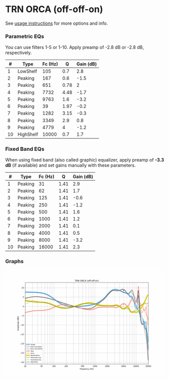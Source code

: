 # TRN ORCA (off-off-on)
See [usage instructions](https://github.com/jaakkopasanen/AutoEq#usage) for more options and info.

### Parametric EQs
You can use filters 1-5 or 1-10. Apply preamp of -2.8 dB or -2.8 dB, respectively.

|   # | Type      |   Fc (Hz) |    Q |   Gain (dB) |
|-----|-----------|-----------|------|-------------|
|   1 | LowShelf  |       105 | 0.7  |         2.8 |
|   2 | Peaking   |       167 | 0.6  |        -1.5 |
|   3 | Peaking   |       651 | 0.78 |         2   |
|   4 | Peaking   |      7732 | 4.48 |        -1.7 |
|   5 | Peaking   |      9763 | 1.6  |        -3.2 |
|   6 | Peaking   |        39 | 1.97 |        -0.2 |
|   7 | Peaking   |      1282 | 3.15 |        -0.3 |
|   8 | Peaking   |      3349 | 2.9  |         0.8 |
|   9 | Peaking   |      4779 | 4    |        -1.2 |
|  10 | HighShelf |     10000 | 0.7  |         1.7 |

### Fixed Band EQs
When using fixed band (also called graphic) equalizer, apply preamp of **-3.3 dB** (if available) and set gains manually with these parameters.

|   # | Type    |   Fc (Hz) |    Q |   Gain (dB) |
|-----|---------|-----------|------|-------------|
|   1 | Peaking |        31 | 1.41 |         2.9 |
|   2 | Peaking |        62 | 1.41 |         1.7 |
|   3 | Peaking |       125 | 1.41 |        -0.6 |
|   4 | Peaking |       250 | 1.41 |        -1.2 |
|   5 | Peaking |       500 | 1.41 |         1.6 |
|   6 | Peaking |      1000 | 1.41 |         1.2 |
|   7 | Peaking |      2000 | 1.41 |         0.1 |
|   8 | Peaking |      4000 | 1.41 |         0.5 |
|   9 | Peaking |      8000 | 1.41 |        -3.2 |
|  10 | Peaking |     16000 | 1.41 |         2.3 |

### Graphs
![](./TRN%20ORCA%20(off-off-on).png)
